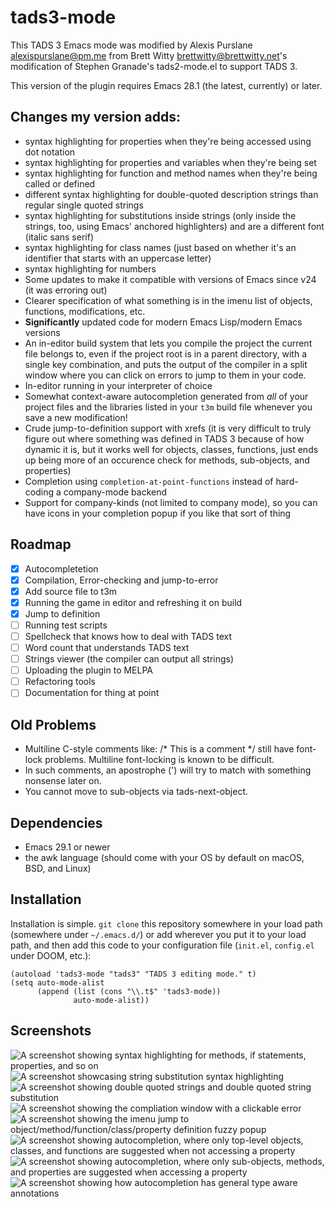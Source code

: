 # tads3-mode

This TADS 3 Emacs mode was modified by Alexis Purslane <alexispurslane@pm.me>
from Brett Witty <brettwitty@brettwitty.net>'s modification of Stephen Granade's
tads2-mode.el to support TADS 3.

This version of the plugin requires Emacs 28.1 (the latest, currently) or later.

## Changes my version adds:

- syntax highlighting for properties when they're being accessed using dot
  notation
- syntax highlighting for properties and variables when they're being set
- syntax highlighting for function and method names when they're being called or
  defined
- different syntax highlighting for double-quoted description strings than
  regular single quoted strings
- syntax highlighting for substitutions inside strings (only inside the strings,
  too, using Emacs' anchored highlighters) and are a different font (italic sans
  serif)
- syntax highlighting for class names (just based on whether it's an identifier
  that starts with an uppercase letter)
- syntax highlighting for numbers
- Some updates to make it compatible with versions of Emacs since v24 (it was
  erroring out)
- Clearer specification of what something is in the imenu list of objects,
  functions, modifications, etc.
- **Significantly** updated code for modern Emacs Lisp/modern Emacs versions
- An in-editor build system that lets you compile the project the current file
  belongs to, even if the project root is in a parent directory, with a single
  key combination, and puts the output of the compiler in a split window where
  you can click on errors to jump to them in your code.
- In-editor running in your interpreter of choice
- Somewhat context-aware autocompletion generated from *all* of your project
  files and the libraries listed in your `t3m` build file whenever you save a
  new modification!
- Crude jump-to-definition support with xrefs (it is very difficult to truly
  figure out where something was defined in TADS 3 because of how dynamic it
  is, but it works well for objects, classes, functions, just ends up being
  more of an occurence check for methods, sub-objects, and properties)
- Completion using `completion-at-point-functions` instead of hard-coding a
  company-mode backend
- Support for company-kinds (not limited to company mode), so you can have
  icons in your completion popup if you like that sort of thing

## Roadmap

- [x] Autocompletetion
- [x] Compilation, Error-checking and jump-to-error
- [x] Add source file to t3m
- [x] Running the game in editor and refreshing it on build
- [x] Jump to definition
- [ ] Running test scripts
- [ ] Spellcheck that knows how to deal with TADS text
- [ ] Word count that understands TADS text
- [ ] Strings viewer (the compiler can output all strings)
- [ ] Uploading the plugin to MELPA
- [ ] Refactoring tools
- [ ] Documentation for thing at point

## Old Problems
- Multiline C-style comments like:
   /* This
      is
      a comment */
still have font-lock problems. Multiline font-locking is known to
be difficult.
- In such comments, an apostrophe (') will try to match with
something nonsense later on.
- You cannot move to sub-objects via tads-next-object.

## Dependencies

- Emacs 29.1 or newer
- the awk language (should come with your OS by default on macOS, BSD, and Linux)

## Installation

Installation is simple. `git clone` this repository somewhere in your load path
(somewhere under `~/.emacs.d/`) or add wherever you put it to your load path,
and then add this code to your configuration file (`init.el`, `config.el` under
DOOM, etc.):

```emacs-lisp
(autoload 'tads3-mode "tads3" "TADS 3 editing mode." t)
(setq auto-mode-alist
      (append (list (cons "\\.t$" 'tads3-mode))
              auto-mode-alist))
```

## Screenshots

![A screenshot showing syntax highlighting for methods, if statements, properties, and so on](./screenshot1.png)
![A screenshot showcasing string substitution syntax highlighting](./screenshot2.png)
![A screenshot showing double quoted strings and double quoted string substitution](./screenshot3.png)
![A screenshot showing the compliation window with a clickable error](./screenshot4.png)
![A screenshot showing the imenu jump to object/method/function/class/property definition fuzzy popup](./screenshot5.png)
![A screenshot showing autocompletion, where only top-level objects, classes, and functions are suggested when not accessing a property](./screenshot6.png)
![A screenshot showing autocompletion, where only sub-objects, methods, and properties are suggested when accessing a property](./screenshot7.png)
![A screenshot showing how autocompletion has general type aware annotations](./screenshot8.png)
